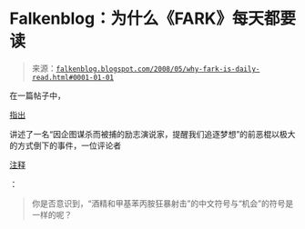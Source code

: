 <!--yml

类别：未分类

日期：2024 年 5 月 12 日 23:17:43

-->

# Falkenblog：为什么《FARK》每天都要读

> 来源：[`falkenblog.blogspot.com/2008/05/why-fark-is-daily-read.html#0001-01-01`](http://falkenblog.blogspot.com/2008/05/why-fark-is-daily-read.html#0001-01-01)

在一篇帖子中，

[指出](http://www.startribune.com/local/19199294.html?location_refer=Local%20+%20Metro)

讲述了一名“因企图谋杀而被捕的励志演说家，提醒我们追逐梦想”的前恶棍以极大的方式倒下的事件，一位评论者

[注释](http://forums.fark.com/cgi/fark/comments.pl?IDLink=3623585)

：

> 你是否意识到，“酒精和甲基苯丙胺狂暴射击”的中文符号与“机会”的符号是一样的呢？
